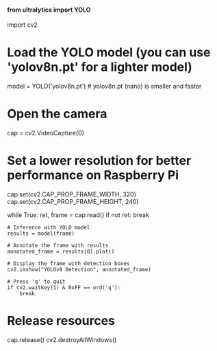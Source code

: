 #### from ultralytics import YOLO
import cv2

# Load the YOLO model (you can use 'yolov8n.pt' for a lighter model)
model = YOLO('yolov8n.pt')  # yolov8n.pt (nano) is smaller and faster

# Open the camera
cap = cv2.VideoCapture(0)

# Set a lower resolution for better performance on Raspberry Pi
cap.set(cv2.CAP_PROP_FRAME_WIDTH, 320)
cap.set(cv2.CAP_PROP_FRAME_HEIGHT, 240)

while True:
    ret, frame = cap.read()
    if not ret:
        break

    # Inference with YOLO model
    results = model(frame)

    # Annotate the frame with results
    annotated_frame = results[0].plot()

    # Display the frame with detection boxes
    cv2.imshow("YOLOv8 Detection", annotated_frame)

    # Press 'q' to quit
    if cv2.waitKey(1) & 0xFF == ord('q'):
        break

# Release resources
cap.release()
cv2.destroyAllWindows()
